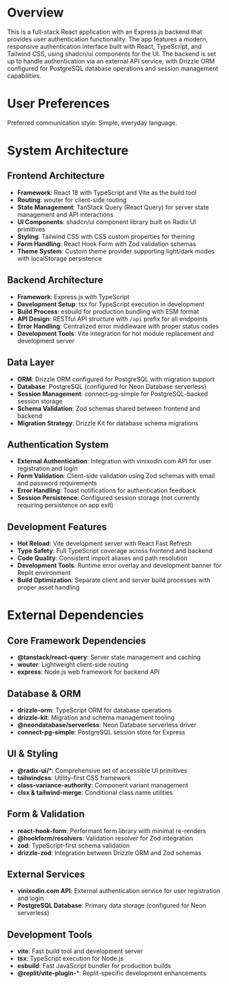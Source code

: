# Overview

This is a full-stack React application with an Express.js backend that provides user authentication functionality. The app features a modern, responsive authentication interface built with React, TypeScript, and Tailwind CSS, using shadcn/ui components for the UI. The backend is set up to handle authentication via an external API service, with Drizzle ORM configured for PostgreSQL database operations and session management capabilities.

# User Preferences

Preferred communication style: Simple, everyday language.

# System Architecture

## Frontend Architecture
- **Framework**: React 18 with TypeScript and Vite as the build tool
- **Routing**: wouter for client-side routing
- **State Management**: TanStack Query (React Query) for server state management and API interactions
- **UI Components**: shadcn/ui component library built on Radix UI primitives
- **Styling**: Tailwind CSS with CSS custom properties for theming
- **Form Handling**: React Hook Form with Zod validation schemas
- **Theme System**: Custom theme provider supporting light/dark modes with localStorage persistence

## Backend Architecture
- **Framework**: Express.js with TypeScript
- **Development Setup**: tsx for TypeScript execution in development
- **Build Process**: esbuild for production bundling with ESM format
- **API Design**: RESTful API structure with `/api` prefix for all endpoints
- **Error Handling**: Centralized error middleware with proper status codes
- **Development Tools**: Vite integration for hot module replacement and development server

## Data Layer
- **ORM**: Drizzle ORM configured for PostgreSQL with migration support
- **Database**: PostgreSQL (configured for Neon Database serverless)
- **Session Management**: connect-pg-simple for PostgreSQL-backed session storage
- **Schema Validation**: Zod schemas shared between frontend and backend
- **Migration Strategy**: Drizzle Kit for database schema migrations

## Authentication System
- **External Authentication**: Integration with vinixodin.com API for user registration and login
- **Form Validation**: Client-side validation using Zod schemas with email and password requirements
- **Error Handling**: Toast notifications for authentication feedback
- **Session Persistence**: Configured session storage (not currently requiring persistence on app exit)

## Development Features
- **Hot Reload**: Vite development server with React Fast Refresh
- **Type Safety**: Full TypeScript coverage across frontend and backend
- **Code Quality**: Consistent import aliases and path resolution
- **Development Tools**: Runtime error overlay and development banner for Replit environment
- **Build Optimization**: Separate client and server build processes with proper asset handling

# External Dependencies

## Core Framework Dependencies
- **@tanstack/react-query**: Server state management and caching
- **wouter**: Lightweight client-side routing
- **express**: Node.js web framework for backend API

## Database & ORM
- **drizzle-orm**: TypeScript ORM for database operations
- **drizzle-kit**: Migration and schema management tooling
- **@neondatabase/serverless**: Neon Database serverless driver
- **connect-pg-simple**: PostgreSQL session store for Express

## UI & Styling
- **@radix-ui/***: Comprehensive set of accessible UI primitives
- **tailwindcss**: Utility-first CSS framework
- **class-variance-authority**: Component variant management
- **clsx & tailwind-merge**: Conditional class name utilities

## Form & Validation
- **react-hook-form**: Performant form library with minimal re-renders
- **@hookform/resolvers**: Validation resolver for Zod integration
- **zod**: TypeScript-first schema validation
- **drizzle-zod**: Integration between Drizzle ORM and Zod schemas

## External Services
- **vinixodin.com API**: External authentication service for user registration and login
- **PostgreSQL Database**: Primary data storage (configured for Neon serverless)

## Development Tools
- **vite**: Fast build tool and development server
- **tsx**: TypeScript execution for Node.js
- **esbuild**: Fast JavaScript bundler for production builds
- **@replit/vite-plugin-***: Replit-specific development enhancements